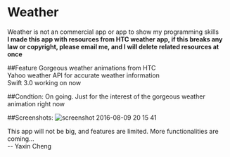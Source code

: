 # Weather
Weather is not an commercial app or app to show my programming skills<br>
**I made this app with resources from HTC weather app, if this breaks any law or copyright, please email me, and I will delete related resources at once**<br>

##Feature
Gorgeous weather animations from HTC<br>
Yahoo weather API for accurate weather information<br>
Swift 3.0 working on now<br>

##Condtion:
On going. Just for the interest of the gorgeous weather animation right now<br>

 ##Screenshots: 
 ![screenshot 2016-08-09 20 15 41](https://cloud.githubusercontent.com/assets/13768613/17536807/17526ae0-5e6e-11e6-82e5-f5b43b9cae10.png)
<!-- ![alt tag](http://web.cs.dal.ca/~ycheng/resume/Github/Weather/main.png)<br> -->

This app will not be big, and features are limited. More functionalities are coming...<br>
-- Yaxin Cheng
